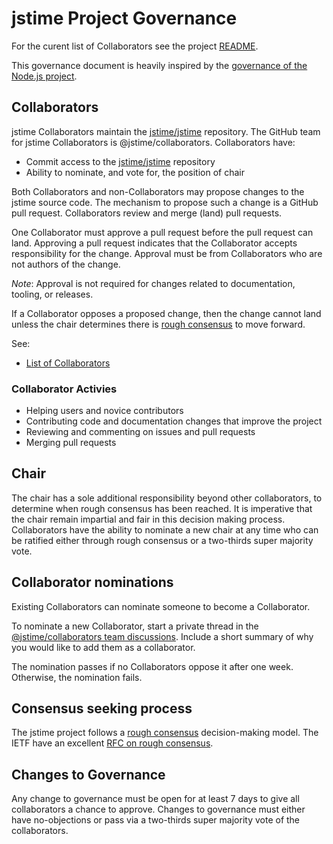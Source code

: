 # jstime Project Governance

For the curent list of Collaborators see the project [README](./README.md).

This governance document is heavily inspired by the
[governance of the Node.js project](https://github.com/nodejs/node/blob/master/GOVERNANCE.md).

## Collaborators

jstime Collaborators maintain the [jstime/jstime][] repository. The GitHub team for
jstime Collaborators is @jstime/collaborators. Collaborators have:

* Commit access to the [jstime/jstime][] repository
* Ability to nominate, and vote for, the position of chair

Both Collaborators and non-Collaborators may propose changes to the jstime source
code. The mechanism to propose such a change is a GitHub pull request. Collaborators
review and merge (land) pull requests.

One Collaborator must approve a pull request before the pull request can land.
Approving a pull request indicates that the Collaborator accepts responsibility for
the change. Approval must be from Collaborators who are not authors of the change.

*Note*: Approval is not required for changes related to documentation, tooling, or releases.

If a Collaborator opposes a proposed change, then the change cannot land unless
the chair determines there is [rough consensus][] to move forward.

See:

* [List of Collaborators](./README.md#current-project-team-members)

### Collaborator Activies

* Helping users and novice contributors
* Contributing code and documentation changes that improve the project
* Reviewing and commenting on issues and pull requests
* Merging pull requests

## Chair

The chair has a sole additional responsibility beyond other collaborators, to
determine when rough consensus has been reached. It is imperative that the chair
remain impartial and fair in this decision making process. Collaborators have the
ability to nominate a new chair at any time who can be ratified either through
rough consensus or a two-thirds super majority vote.

## Collaborator nominations

Existing Collaborators can nominate someone to become a Collaborator.

To nominate a new Collaborator, start a private thread in the
[@jstime/collaborators team discussions](https://github.com/orgs/jstime/teams/collaborators). Include a short summary of why you would like to add them as a collaborator.

The nomination passes if no Collaborators oppose it after one week. Otherwise, the nomination fails.

## Consensus seeking process

The jstime project follows a [rough consensus][] decision-making model. The IETF
have an excellent [RFC on rough consensus](https://tools.ietf.org/html/rfc7282).

## Changes to Governance

Any change to governance must be open for at least 7 days to give all collaborators
a chance to approve. Changes to governance must either have no-objections or pass
via a two-thirds super majority vote of the collaborators.

[jstime/jstime]: https://github.com/jstime/jstime
[rough consensus]: https://en.wikipedia.org/wiki/Rough_consensus
